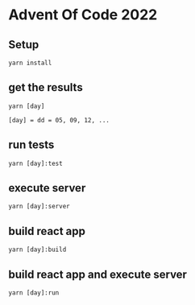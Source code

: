 # Advent Of Code 2022

## Setup

`yarn install`

## get the results
`yarn [day]`

`[day] = dd = 05, 09, 12, ...`

## run tests
`yarn [day]:test`

## execute server
`yarn [day]:server`

## build react app
`yarn [day]:build`

## build react app and execute server
`yarn [day]:run`

